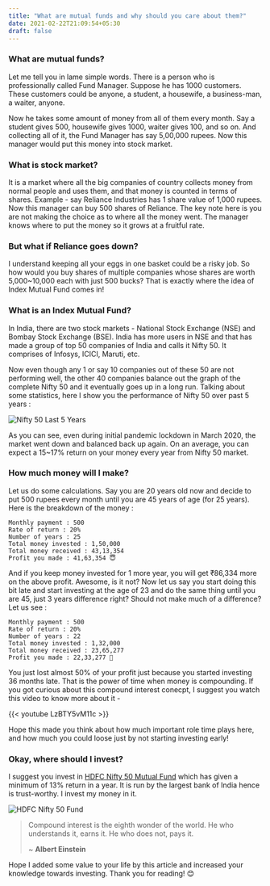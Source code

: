 ```yaml
---
title: "What are mutual funds and why should you care about them?"
date: 2021-02-22T21:09:54+05:30
draft: false
---
```


### What are mutual funds?

Let me tell you in lame simple words. There is a person who is professionally called Fund Manager. Suppose he has 1000 customers. These customers could be anyone, a student, a housewife, a business-man, a waiter, anyone.

Now he takes some amount of money from all of them every month. Say a student gives 500, housewife gives 1000, waiter gives 100, and so on. And collecting all of it, the Fund Manager has say 5,00,000 rupees. Now this manager would put this money into stock market.

### What is stock market?

It is a market where all the big companies of country collects money from normal people and uses them, and that money is counted in terms of shares. Example - say Reliance Industries has 1 share value of 1,000 rupees. Now this manager can buy 500 shares of Reliance. The key note here is you are not making the choice as to where all the money went. The manager knows where to put the money so it grows at a fruitful rate.

### But what if Reliance goes down?

I understand keeping all your eggs in one basket could be a risky job. So how would you buy shares of multiple companies whose shares are worth 5,000~10,000 each with just 500 bucks? That is exactly where the idea of Index Mutual Fund comes in!


### What is an Index Mutual Fund?

In India, there are two stock markets - National Stock Exchange (NSE) and Bombay Stock Exchange (BSE). India has more users in NSE and that has made a group of top 50 companies of India and calls it Nifty 50. It comprises of Infosys, ICICI, Maruti, etc.

Now even though any 1 or say 10 companies out of these 50 are not performing well, the other 40 companies balance out the graph of the complete Nifty 50 and it eventually goes up in a long run. Talking about some statistics, here I show you the performance of Nifty 50 over past 5 years :

![Nifty 50 Last 5 Years](https://i.ibb.co/fFFtbSw/nifty-50-five.png)

As you can see, even during initial pandemic lockdown in March 2020, the market went down and balanced back up again. On an average, you can expect a 15~17% return on your money every year from Nifty 50 market.

### How much money will I make?

Let us do some calculations. Say you are 20 years old now and decide to put 500 rupees every month until you are 45 years of age (for 25 years). Here is the breakdown of the money :

	Monthly payment : 500
	Rate of return : 20%
	Number of years : 25
	Total money invested : 1,50,000
	Total money received : 43,13,354
	Profit you made : 41,63,354 😇

And if you keep money invested for 1 more year, you will get ₹86,334 more on the above profit. Awesome, is it not? Now let us say you start doing this bit late and start investing at the age of 23 and do the same thing until you are 45, just 3 years difference right? Should not make much of a difference? Let us see :

	Monthly payment : 500
	Rate of return : 20%
	Number of years : 22
	Total money invested : 1,32,000
	Total money received : 23,65,277
	Profit you made : 22,33,277 🙁

You just lost almost 50% of your profit just because you started investing 36 months late. That is the power of time when money is compounding. If you got curious about this compound interest conecpt, I suggest you watch this video to know more about it - 

{{< youtube LzBTY5vM11c >}}

Hope this made you think about how much important role time plays here, and how much you could loose just by not starting investing early!

### Okay, where should I invest?

I suggest you invest in [HDFC Nifty 50 Mutual Fund](https://www.hdfcfund.com/our-products/hdfc-index-fund-nifty-50-plan) which has given a minimum of 13% return in a year. It is run by the largest bank of India hence is trust-worthy. I invest my money in it.

![HDFC Nifty 50 Fund](https://i.ibb.co/W2kDBzp/hdfc-fund.png)

> Compound interest is the eighth wonder of the world. He who understands it, earns it. He who does not, pays it.
>
> ~ __Albert Einstein__

Hope I added some value to your life by this article and increased your knowledge towards investing. Thank you for reading! 😊